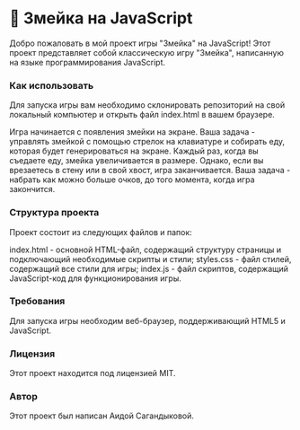 <h1>🐍 Змейка на JavaScript</h1>
Добро пожаловать в мой проект игры "Змейка" на JavaScript! Этот проект представляет собой классическую игру "Змейка", написанную на языке программирования JavaScript.

<h3>Как использовать</h3>
Для запуска игры вам необходимо склонировать репозиторий на свой локальный компьютер и открыть файл index.html в вашем браузере.

Игра начинается с появления змейки на экране. Ваша задача - управлять змейкой с помощью стрелок на клавиатуре и собирать еду, которая будет генерироваться на экране. Каждый раз, когда вы съедаете еду, змейка увеличивается в размере. Однако, если вы врезаетесь в стену или в свой хвост, игра заканчивается. Ваша задача - набрать как можно больше очков, до того момента, когда игра закончится.

<h3>Структура проекта</h3>
Проект состоит из следующих файлов и папок:

index.html - основной HTML-файл, содержащий структуру страницы и подключающий необходимые скрипты и стили;
styles.css - файл стилей, содержащий все стили для игры;
index.js - файл скриптов, содержащий JavaScript-код для функционирования игры.

<h3>Требования</h3>
Для запуска игры необходим веб-браузер, поддерживающий HTML5 и JavaScript.

<h3>Лицензия</h3>
Этот проект находится под лицензией MIT.

<h3>Автор</h3>
Этот проект был написан Аидой Сагандыковой.

